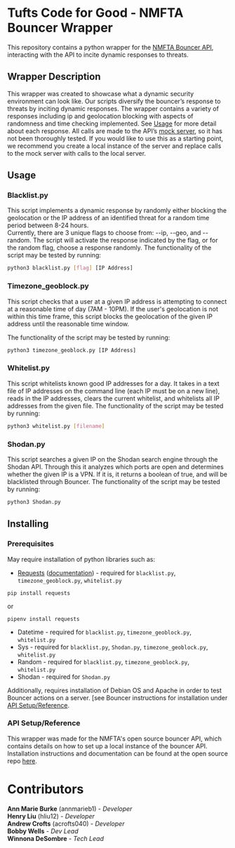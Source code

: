 # Tufts Code for Good - NMFTA Bouncer Wrapper
This repository contains a python wrapper for the [NMFTA Bouncer API][NMFTA Bouncer], interacting with the API to incite dynamic responses to threats. 


## Wrapper Description
This wrapper was created to showcase what a dynamic security environment can look like. Our scripts diversify the bouncer’s response to threats by inciting dynamic responses. The wrapper contains a variety of responses including ip and geolocation blocking with aspects of randomness and time checking implemented. See [Usage](#Usage) for more detail about each response. All calls are made to the API’s [mock server](https://nmftabouncer.docs.apiary.io/#), so it has not been thoroughly tested. If you would like to use this as a starting point, we recommend you create a local instance of the server and replace calls to the mock server with calls to the local server.


## Usage

### Blacklist.py
This script implements a dynamic response by randomly either blocking the geolocation or the IP address of an identified threat for a random time period between 8-24 hours.  
Currently, there are 3 unique flags to choose from: --ip, --geo, and --random. The script will activate the response indicated by the flag, or for the random flag, choose a response randomly.
The functionality of the script may be tested by running:
```bash
python3 blacklist.py [flag] [IP Address]
```

### Timezone_geoblock.py
This script checks that a user at a given IP address is attempting to connect at a reasonable time of day (7AM - 10PM). If the user's geolocation is not within this time frame, this script blocks the geolocation of the given IP address until the reasonable time window.

The functionality of the script may be tested by running:
```bash
python3 timezone_geoblock.py [IP Address]
```

### Whitelist.py
This script whitelists known good IP addresses for a day. It takes in a text file of IP addresses on the command line (each IP must be on a new line), reads in the IP addresses, clears the current whitelist, and whitelists all IP addresses from the given file.
The functionality of the script may be tested by running:
```bash
python3 whitelist.py [filename]
```

### Shodan.py
This script searches a given IP on the Shodan search engine through the Shodan API. Through this it analyzes which ports are open and determines whether the given IP is a VPN. If it is, it returns a boolean of true, and will be blacklisted through Bouncer. 
The functionality of the script may be tested by running:
```bash
python3 Shodan.py
```


## **Installing**

### **Prerequisites**
May require installation of python libraries such as:  
* [Requests](https://pypi.org/project/requests/2.7.0/) ([documentation](https://requests.readthedocs.io/en/master/)) - required for `blacklist.py`, `timezone_geoblock.py`, `whitelist.py`
```
pip install requests
```
or
```
pipenv install requests
```
* Datetime - required for `blacklist.py`, `timezone_geoblock.py`, `whitelist.py`
* Sys - required for `blacklist.py`, `Shodan.py`, `timezone_geoblock.py`, `whitelist.py`
* Random - required for `blacklist.py`, `timezone_geoblock.py`, `whitelist.py`
* Shodan  - required for `Shodan.py`

Additionally, requires installation of Debian OS and Apache in order to test Bouncer actions on a server. [see Bouncer instructions for installation under [API Setup/Reference](#api-setupreference).

### **API Setup/Reference**
This wrapper was made for the NMFTA's open source bouncer API, which contains details on how to set up a local instance of the bouncer API. Installation instructions and documentation can be found at the open 
source repo [here][NMFTA Bouncer].


# **Contributors**
**Ann Marie Burke** (annmarieb1) - *Developer*   
**Henry Liu** (hliu12) - *Developer*  
**Andrew Crofts** (acrofts040) - *Developer*  
**Bobby Wells** - *Dev Lead*  
**Winnona DeSombre** - *Tech Lead*

<!-- Links -->
[NMFTA Bouncer]: https://github.com/nmfta-repo/nmfta-bouncer